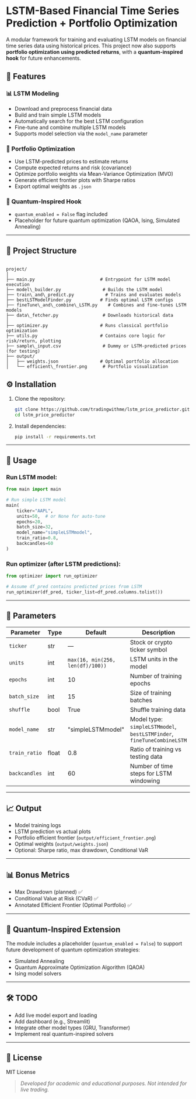# LSTM-Based Financial Time Series Prediction + Portfolio Optimization

A modular framework for training and evaluating LSTM models on financial time series data using historical prices. This project now also supports **portfolio optimization using predicted returns**, with a **quantum-inspired hook** for future enhancements.

## 🚀 Features

### 📊 LSTM Modeling
- Download and preprocess financial data
- Build and train simple LSTM models
- Automatically search for the best LSTM configuration
- Fine-tune and combine multiple LSTM models
- Supports model selection via the `model_name` parameter

### 💼 Portfolio Optimization
- Use LSTM-predicted prices to estimate returns
- Compute expected returns and risk (covariance)
- Optimize portfolio weights via Mean-Variance Optimization (MVO)
- Generate efficient frontier plots with Sharpe ratios
- Export optimal weights as `.json`

### 🔮 Quantum-Inspired Hook
- `quantum_enabled = False` flag included
- Placeholder for future quantum optimization (QAOA, Ising, Simulated Annealing)

---

## 🧩 Project Structure

```

project/
│
├── main.py                         # Entrypoint for LSTM model execution
├── model\_builder.py                # Builds the LSTM model
├── train\_and\_predict.py            # Trains and evaluates models
├── bestLSTModelFinder.py           # Finds optimal LSTM configs
├── fineTune\_and\_combine\_LSTM.py    # Combines and fine-tunes LSTM models
├── data\_fetcher.py                 # Downloads historical data
│
├── optimizer.py                    # Runs classical portfolio optimization
├── utils.py                        # Contains core logic for risk/return, plotting
├── sample\_input.csv                # Dummy or LSTM-predicted prices (for testing)
├── output/
│   ├── weights.json                # Optimal portfolio allocation
│   └── efficient\_frontier.png      # Portfolio visualization

````

## ⚙️ Installation

1. Clone the repository:

   ```bash
   git clone https://github.com/tradingwithme/lstm_price_predictor.git
   cd lstm_price_predictor
   ````

2. Install dependencies:

   ```bash
   pip install -r requirements.txt
   ```

---

## 🧠 Usage

### Run LSTM model:

```python
from main import main

# Run simple LSTM model
main(
    ticker="AAPL",
    units=50,  # or None for auto-tune
    epochs=20,
    batch_size=32,
    model_name="simpleLSTMmodel",
    train_ratio=0.8,
    backcandles=60
)
```

### Run optimizer (after LSTM predictions):

```python
from optimizer import run_optimizer

# Assume df_pred contains predicted prices from LSTM
run_optimizer(df_pred, ticker_list=df_pred.columns.tolist())
```

---

## 🧮 Parameters

| Parameter     | Type  | Default                          | Description                                                            |
| ------------- | ----- | -------------------------------- | ---------------------------------------------------------------------- |
| `ticker`      | str   | —                                | Stock or crypto ticker symbol                                          |
| `units`       | int   | `max(16, min(256, len(df)/100))` | LSTM units in the model                                                |
| `epochs`      | int   | 10                               | Number of training epochs                                              |
| `batch_size`  | int   | 15                               | Size of training batches                                               |
| `shuffle`     | bool  | True                             | Shuffle training data                                                  |
| `model_name`  | str   | "simpleLSTMmodel"                | Model type: `simpleLSTMmodel`, `bestLSTMFinder`, `fineTuneCombineLSTM` |
| `train_ratio` | float | 0.8                              | Ratio of training vs testing data                                      |
| `backcandles` | int   | 60                               | Number of time steps for LSTM windowing                                |

---

## 📈 Output

* Model training logs
* LSTM prediction vs actual plots
* Portfolio efficient frontier (`output/efficient_frontier.png`)
* Optimal weights (`output/weights.json`)
* Optional: Sharpe ratio, max drawdown, Conditional VaR

---

## 📊 Bonus Metrics

* Max Drawdown (planned) ✅
* Conditional Value at Risk (CVaR) ✅
* Annotated Efficient Frontier (Optimal Portfolio) ✅

---

## 🔮 Quantum-Inspired Extension

The module includes a placeholder (`quantum_enabled = False`) to support future development of quantum optimization strategies:

* Simulated Annealing
* Quantum Approximate Optimization Algorithm (QAOA)
* Ising model solvers

---

## 🛠️ TODO

* Add live model export and loading
* Add dashboard (e.g., Streamlit)
* Integrate other model types (GRU, Transformer)
* Implement real quantum-inspired solvers

---

## 📄 License

MIT License

> *Developed for academic and educational purposes. Not intended for live trading.*
